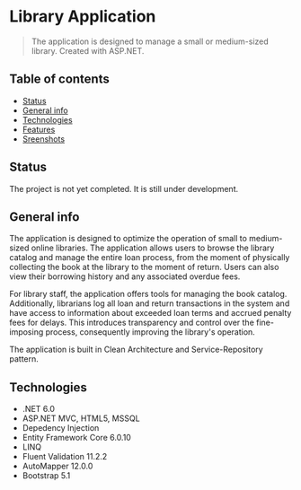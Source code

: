 # Library Application
> The application is designed to manage a small or medium-sized library. Created with ASP.NET.

## Table of contents
* [Status](#status)
* [General info](#general-info)
* [Technologies](#technologies)
* [Features](#features)
* [Sreenshots](#screenshots)

## Status
The project is not yet completed. It is still under development.

## General info
The application is designed to optimize the operation of small to medium-sized online libraries. The application allows users to browse the library catalog and manage the entire loan process, from the moment of physically collecting the book at the library to the moment of return. Users can also view their borrowing history and any associated overdue fees.

For library staff, the application offers tools for managing the book catalog. Additionally, librarians log all loan and return transactions in the system and have access to information about exceeded loan terms and accrued penalty fees for delays. This introduces transparency and control over the fine-imposing process, consequently improving the library's operation.

The application is built in Clean Architecture and Service-Repository pattern.

## Technologies
* .NET 6.0
* ASP.NET MVC, HTML5, MSSQL
* Depedency Injection
* Entity Framework Core 6.0.10
* LINQ
* Fluent Validation 11.2.2
* AutoMapper 12.0.0
* Bootstrap 5.1
